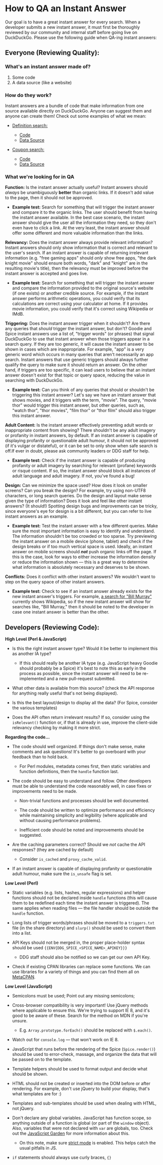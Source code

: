 # How to QA an Instant Answer

Our goal is to have a great instant answer for every search. When a developer submits a new instant answer, it must first be thoroughly reviewed by our community and internal staff before going live on DuckDuckGo.
Please use the following guide when QA-ing instant answers:

## Everyone (Reviewing Quality):

### What's an instant answer made of?

1. Some code
2. A data source (like a website)

### How do they work?

Instant answers are a bundle of code that make information from one source available directly on DuckDuckGo. Anyone can suggest them and anyone can create them!
Check out some examples of what we mean:

- [Definition search:](https://duckduckgo.com/?q=define+hello)
	- [Code](https://github.com/duckduckgo/zeroclickinfo-spice/blob/master/share/spice/dictionary/definition/dictionary_definition.js)
	- [Data Source](https://www.wordnik.com/)

- [Coupon search:](https://duckduckgo.com/?q=running+shoes+coupons)
	- [Code](https://github.com/duckduckgo/zeroclickinfo-spice/blob/master/share/spice/coupon_mountain/coupon_mountain.js)
	- [Data Source](http://www.couponmountain.com/)

### What we're looking for in QA

**Function:** Is the instant answer actually useful?
Instant answers should *always* be unambiguously **better** than organic links. If it doesn't add value to the page, then it should not be approved.

- **Example test:** Search for something that will trigger the instant answer and compare it to the organic links. The user should benefit from having the instant answer available. In the best case scenario, the instant answer should give the user all the information they need, so they don't even have to click a link. At the very least, the instant answer should offer some different and more valuable information than the links.


**Relevancy:** Does the instant answer always provide relevant information?
Instant answers should only show information that is correct and relevant to the user's search. If an instant answer is capable of returning irrelevant information (e.g. "free gaming apps" should *only* show free apps, "the dark knight movie" should ensure both words, "dark" and "knight" are in the resulting movie's title), then the relevancy must be improved before the instant answer is accepted and goes live.

- **Example test:** Search for something that will trigger the instant answer and compare the information provided to the original source's website (if one exists) or another credible source. For example, if the instant answer performs arithmetic operations, you could verify that its calculations are correct using your calculator at home. If it provides movie information, you could verify that it's correct using Wikipedia or IMdB.


**Triggering:** Does the instant answer trigger when it shouldn't? Are there any queries that *should* trigger the instant answer, but don't?
Goodie and Spice instant answers use a list of, "trigger words" (or phrases) that signal DuckDuckGo to use that instant answer when those triggers appear in a search query. If they are too generic, it will cause the instant answer to be shown in cases which are inappropriate. For example, "app" is a very generic word which occurs in many queries that aren't necessarily an app search. Instant answers that use generic triggers should always further qualify the query to make sure it should return an answer. On the other hand, if triggers are too specific, it can lead users to believe that an instant answer doesn't exist for that topic or query space, reducing the value in searching with DuckDuckGo.

- **Example test:** Can you think of any queries that should or shouldn't be triggering this instant answer? Let's say we have an instant answer that shows movies, and it triggers with the term, "movie". The query, "movie thor" would trigger this instant answer, but other queries, such as, "watch thor", "thor movies", "film thor" or "thor film" should also trigger this instant answer.


**Adult Content:**
Is the instant answer effectively preventing adult words or inappropriate content from showing? There shouldn't be any adult imagery or profanity in instant answers, by default. If an instant answer is capable of displaying profanity or questionable adult humour, it should not be approved (if it's vulgar or distateful), or it can be set to only show when safe search is off.If ever in doubt, please ask community leaders or DDG staff for help.

- **Example test:** Check if the instant answer is capable of producing profanity or adult imagery by searching for relevant (profane) keywords or risqué content. If so, the instant answer should block all instances of adult language and adult imagery. If not, you've found a bug! 


**Design:**
Can we minimize the space used? How does it look on smaller screens? Can you break the design? For example, try using non-UTF8 characters, or long search queries. Do the design and layout make sense given the type of information? Does it look and feel like other instant answers? (It should!) Spotting design bugs and improvements can be tricky, since everyone's eye for design is a bit different, but you can refer to live instant answers as an example.

- **Example test:** Test the instant answer with a few different queries. Make sure the most important information is easy to identify and understand. The information shouldn't be too crowded or too sparse. Try previewing the instant answer on a mobile device (phone, tablet) and check if the design breaks or if too much vertical space is used. Ideally, an instant answer on mobile screens should ***not*** push organic links off the page. If this is the case, look for ways to either increase the information density or reduce the information shown &mdash; this is a great way to determine what information is absolutely necessary and deserves to be shown.


**Conflicts:**
Does it conflict with other instant answers? We wouldn't want to step on the query space of other instant answers.

- **Example test:** Check to see if an instant answer already exists for the new instant answer's triggers. For example, [a search for "Bill Murray"](https://duckduckgo.com/?q=bill+murray) currently shows Wikipedia, so if the new instant answer will show for searches like, "Bill Murray," then it should be noted to the developer in case one instant answer is better than the other.


## Developers (Reviewing Code):

**High Level (Perl & JavaScript)**

- Is this the right instant answer type? Would it be better to implement this as another IA type?

	- If this should really be another IA type (e.g. JavaScript heavy Goodie should probably be a Spice) it's best to note this as early in the process as possible, since the instant answer will need to be re-implemented and a new pull-request submitted.

- What other data is available from this source? (check the API response for anything really useful that's not being displayed).

- Is this the best layout/design to display all the data? (For Spice, consider the various templates)

- Does the API often return irrelevant results? If so, consider using the `isRelevant()` function or, if that is already in use, improve the client-side relevancy checking by making it more strict.

**Regarding the code...**

- The code should well organized. If things don't make sense, make comments and ask questions! It's better to go overboard with your feedback than to hold back. 

	- For Perl modules, metadata comes first, then static variables and function definitions, then the `handle` function last.

- The code should be easy to understand and follow. Other developers must be able to understand the code reasonably well, in case fixes or improvements need to be made.

	- Non-trivial functions and processes should be well documented.

	- The code should be written to optimize performance and efficiency while maintaining simplicity and legibility (where applicable and without causing performance problems).

	- Inefficient code should be noted and improvements should be suggested.

- Are the caching parameters correct? Should we *not* cache the API responses? (they are cached by default)

	- Consider `is_cached` and `proxy_cache_valid`.

- If an instant answer is capable of displaying profanity or questionable adult humour, make sure the `is_unsafe` flag is set.

**Low Level (Perl)**

- Static variables (e.g. lists, hashes, regular expressions) and helper functions should not be declared inside `handle` functions (this will cause them to be redefined each time the instant answer is triggered). The same applies when reading files &mdash; the file handler should be outside the `handle` function.

- Long lists of trigger words/phrases should be moved to a `triggers.txt` file (in the share directory) and `slurp()` should be used to convert them into a list.

- API Keys should not be merged in, the proper place-holder syntax should be used `{{ENV{DDG_SPICE_<SPICE_NAME>_APIKEY}}}`

	- DDG staff should also be notified so we can get our own API Key.

- Check if existing CPAN libraries can replace some functions. We can use libraries for a variety of things and you can find them all on [MetaCPAN](https://metacpan.org/).

**Low Level (JavaScript)**

- Semicolons must be used; Point out any missing semicolons;

- Cross-browser compatibility is very important! Use jQuery methods where applicable to ensure this. We're trying to support IE 8, and it's good to be aware of these. Search for the method on MDN if you're unsure.

	- E.g. `Array.prototype.forEach()` should be replaced with `$.each()`.

- Watch out for `console.log` &mdash; that won't work on IE 8.

- JavaScript that runs before the rendering of the Spice (`Spice.render()`) should be used to error-check, massage, and organize the data that will be passed on to the template.

- Template helpers should be used to format output and decide what should be shown.

- HTML should not be created or inserted into the DOM before or after rendering. For example, don't use jQuery to build your display, that's what templates are for :)

- Templates and sub-templates should be used when dealing with HTML, not jQuery.

- Don't declare any global variables. JavaScript has function scope, so anything outside of a function is global (or part of the `window` object). Also, variables that were not declared with `var` are globals, too. Check out the [JavaScript Garden](http://bonsaiden.github.io/JavaScript-Garden/#function.general) for more information about this.

	- On this note, make sure [strict mode](https://developer.mozilla.org/en-US/docs/Web/JavaScript/Reference/Functions_and_function_scope/Strict_mode?redirectlocale=en-US&redirectslug=JavaScript%2FReference%2FFunctions_and_function_scope%2FStrict_mode) is enabled. This helps catch the usual pitfalls in JS.

- `if` statements should always use curly braces, `{}`
